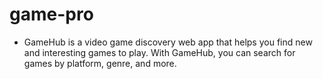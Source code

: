 # game-pro
- GameHub is a video game discovery web app that helps you find new and interesting games to play. With GameHub,
you can search for games by platform, genre, and more. 

